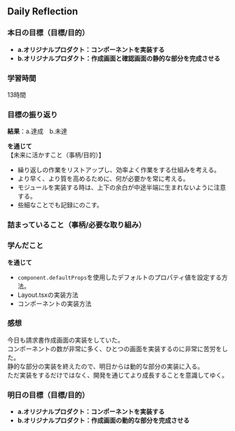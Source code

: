 ## Daily Reflection

### 本日の目標（目標/目的）
- **a.オリジナルプロダクト：コンポーネントを実装する**  
- **b.オリジナルプロダクト：作成画面と確認画面の静的な部分を完成させる** 

### 学習時間
13時間

### 目標の振り返り
**結果**：a.達成　b.未達

**を通じて**  
【未来に活かすこと（事柄/目的）】
- 繰り返しの作業をリストアップし、効率よく作業をする仕組みを考える。
- より早く、より質を高めるために、何が必要かを常に考える。
- モジュールを実装する時は、上下の余白が中途半端に生まれないように注意する。
- 些細なことでも記録にのこす。

### 詰まっていること（事柄/必要な取り組み）

### 学んだこと
**を通じて**  
- `component.defaultProps`を使用したデフォルトのプロパティ値を設定する方法。
- Layout.tsxの実装方法
- コンポーネントの実装方法

### 感想
今日も請求書作成画面の実装をしていた。  
コンポーネントの数が非常に多く、ひとつの画面を実装するのに非常に苦労をした。  
静的な部分の実装を終えたので、明日からは動的な部分の実装に入る。  
ただ実装をするだけではなく、開発を通じてより成長することを意識してゆく。

### 明日の目標（目標/目的）
- **a.オリジナルプロダクト：コンポーネントを実装する**  
- **b.オリジナルプロダクト：作成画面の動的な部分を完成させる** 